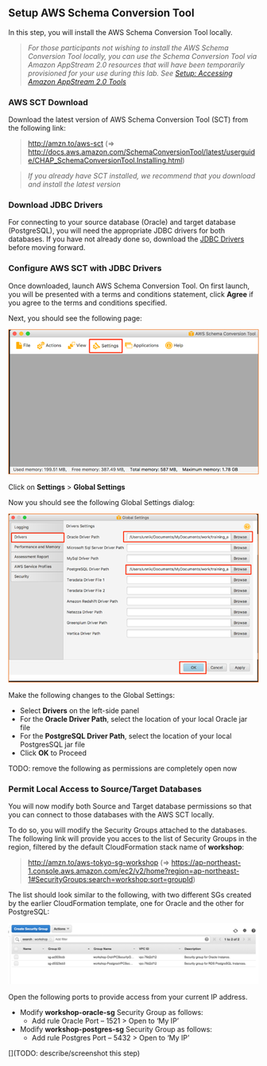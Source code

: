 ## Setup AWS Schema Conversion Tool

In this step, you will install the AWS Schema Conversion Tool locally.

> *For those participants not wishing to install the AWS Schema Conversion Tool locally, you can use the Schema Conversion Tool via Amazon AppStream 2.0 resources that will have been temporarily provisioned for your use during this lab. See [Setup: Accessing Amazon AppStream 2.0 Tools](#setup-amazon-appstream-tools)*

### AWS SCT Download

Download the latest version of AWS Schema Conversion Tool (SCT) from the following link:

> <http://amzn.to/aws-sct> (=> <http://docs.aws.amazon.com/SchemaConversionTool/latest/userguide/CHAP_SchemaConversionTool.Installing.html>)

> *If you already have SCT installed, we recommend that you download and install the latest version*

### Download JDBC Drivers

For connecting to your source database (Oracle) and target database (PostgreSQL), you will need the appropriate JDBC drivers for both databases. If you have not already done so, download the [JDBC Drivers](#setup-jdbc-drivers) before moving forward.

### Configure AWS SCT with JDBC Drivers

Once downloaded, launch AWS Schema Conversion Tool. On first launch, you will be presented with a terms and conditions statement, click **Agree** if you agree to the terms and conditions specified.


Next, you should see the following page:

![AWS Schema Conversion Tool: Initialized](images/setup/aws_sct/init.png)

Click on **Settings** > **Global Settings**

Now you should see the following Global Settings dialog:

![AWS Schema Conversion Tool: Global Settings](images/setup/aws_sct/globals.png)

Make the following changes to the Global Settings:

- Select **Drivers** on the left-side panel
- For the **Oracle Driver Path**, select the location of your local Oracle jar file
- For the **PostgreSQL Driver Path**, select the location of your local PostgresSQL jar file
- Click **OK** to Proceed

TODO: remove the following as permissions are completely open now

### Permit Local Access to Source/Target Databases

You will now modify both Source and Target database permissions so that you can connect to those databases with the AWS SCT locally. 

To do so, you will modify the Security Groups attached to the databases. The following link will provide you acces to the list of Security Groups in the region, filtered by the default CloudFormation stack name of **workshop**:

> <http://amzn.to/aws-tokyo-sg-workshop> (=> <https://ap-northeast-1.console.aws.amazon.com/ec2/v2/home?region=ap-northeast-1#SecurityGroups:search=workshop;sort=groupId>)

The list should look similar to the following, with two different SGs created by the earlier CloudFormation template, one for Oracle and the other for PostgreSQL:


![AWS Schema Conversion Tool: List of Security Groups](images/setup/aws_sct/sg-list.png)

Open the following ports to provide access from your current IP address.

- Modify **workshop-oracle-sg** Security Group as follows:
    - Add rule Oracle Port – 1521 > Open to ‘My IP’
- Modify **workshop-postgres-sg** Security Group as follows:
    - Add rule Postgres Port – 5432 > Open to ‘My IP’

[](TODO: describe/screenshot this step)